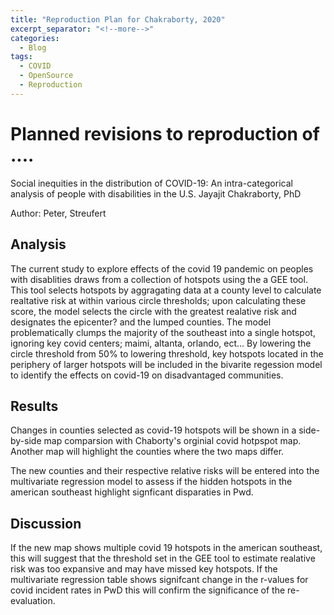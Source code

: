 ```yaml
---
title: "Reproduction Plan for Chakraborty, 2020"
excerpt_separator: "<!--more-->"
categories:
  - Blog
tags:
  - COVID
  - OpenSource
  - Reproduction
---
```

# Planned revisions to reproduction of ....
Social inequities in the distribution of COVID-19: An intra-categorical
analysis of people with disabilities in the U.S.
Jayajit Chakraborty, PhD

Author: Peter, Streufert

## Analysis

The current study to explore effects of the covid 19 pandemic on peoples with disablities draws from a collection of hotspots using the a GEE tool. This tool selects hotspots by aggragating data at a county level to calculate realtative risk at within various circle thresholds; upon calculating these score, the model selects the circle with the greatest realative risk and designates the epicenter? and the lumped counties. The model problematically clumps the majority of the southeast into a single hotspot, ignoring key covid centers; maimi, altanta, orlando, ect... By lowering the circle threshold from 50% to lowering threshold, key hotspots located in the periphery of larger hotspots will be included in the bivarite regession model to identify the effects on covid-19 on disadvantaged communities. 

## Results

Changes in counties selected as covid-19 hotspots will be shown in a side-by-side map comparsion with Chaborty's orginial covid hotpspot map. Another map will highlight the counties where the two maps differ. 

The new counties and their respective relative risks will be entered into the multivariate regression model to assess if the hidden hotspots in the american southeast highlight signficant disparaties in Pwd. 

## Discussion

If the new map shows multiple covid 19 hotspots in the american southeast, this will suggest that the threshold set in the GEE tool to estimate realative risk was too expansive and may have missed key hotspots. If the multivariate regression table shows signifcant change in the r-values for covid incident rates in PwD this will confirm the significance of the re-evaluation.  
